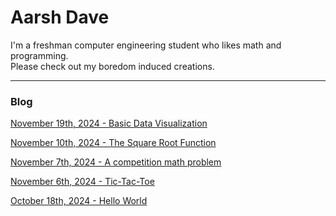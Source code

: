 # Aarsh Dave

I'm a freshman computer engineering student who likes math and programming.  
Please check out my boredom induced creations.  

---
### Blog  

[November 19th, 2024 - Basic Data Visualization](posts/11-19-2024.md)

[November 10th, 2024 - The Square Root Function](posts/11-10-2024.md)

[November 7th, 2024 - A competition math problem](posts/11-07-2024.md)  

[November 6th, 2024 - Tic-Tac-Toe](posts/11-06-2024.md)  

[October 18th, 2024 - Hello World](posts/10-18-2024.md)  
